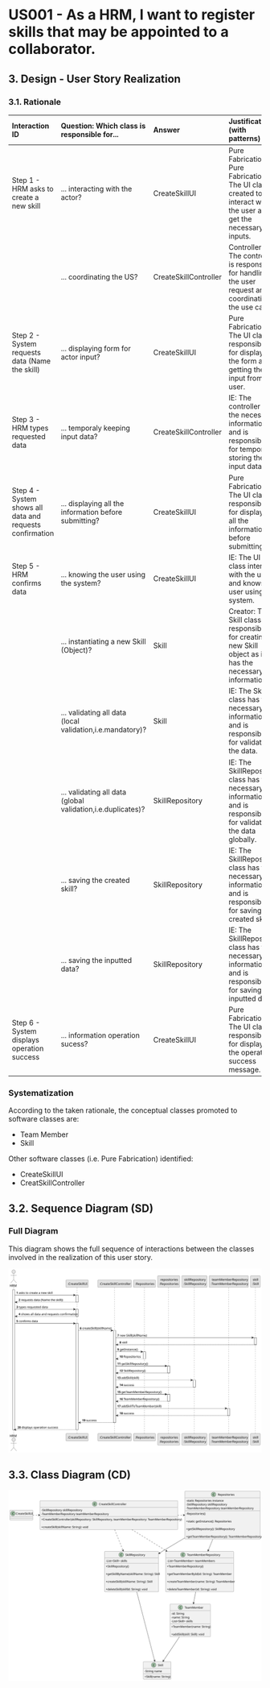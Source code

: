 # US001 - As a HRM, I want to register skills that may be appointed to a collaborator.

## 3. Design - User Story Realization 

### 3.1. Rationale


| Interaction ID                                           | Question: Which class is responsible for...                 | Answer                        | Justification (with patterns)                                                                                |
|:---------------------------------------------------------|:------------------------------------------------------------|:------------------------------|:-------------------------------------------------------------------------------------------------------------|
| Step 1 - HRM asks to create a new skill 	                | ... interacting with the actor?                             | CreateSkillUI                 | Pure Fabrication: Pure Fabrication: The UI class is created to interact with the user and get the necessary inputs.                                                                                           |
|                                                          | ... coordinating the US?                                    | CreateSkillController         | Controller: The controller is responsible for handling the user request and coordinating the use case.       |
| Step 2 - System requests data (Name the skill)           | ... displaying form for actor input?                        | CreateSkillUI                 | Pure Fabrication: The UI class is responsible for displaying the form and getting the input from the user.   |
| Step 3 - HRM types requested data                        | ... temporaly keeping input data?                           | CreateSkillController         | IE: The controller has the necessary information and is responsible for temporarily storing the input data.  | 
| Step 4 - System shows all data and requests confirmation | ... displaying all the information before submitting?       | CreateSkillUI                 | Pure Fabrication: The UI class is responsible for displaying all the information before submitting.          |
| Step 5 - HRM confirms data			                    | ... knowing the user using the system?                      | CreateSkillUI                 | IE: The UI class interacts with the user and knows the user using the system.                                |        
| 	                                                        | ... instantiating a new Skill (Object)?                     | Skill                         | Creator: The Skill class is responsible for creating a new Skill object as it has the necessary information. |
| 		                                                    | ... validating all data (local validation,i.e.mandatory)?   | Skill                         | IE: The Skill class has the necessary information and is responsible for validating the data.                |
| 		                                                    | ... validating all data (global validation,i.e.duplicates)? | SkillRepository               | IE: The SkillRepository class has the necessary information and is responsible for validating the data globally. |
|                                                          | ... saving the created skill?                               | SkillRepository               | IE: The SkillRepository class has the necessary information and is responsible for saving the created skill. |
| 		                                                    | ... saving the inputted data?                               | SkillRepository               | IE: The SkillRepository class has the necessary information and is responsible for saving the inputted data. |
| Step 6 - System displays operation success	  	        | ... information operation sucess?                           | CreateSkillUI                 | Pure Fabrication: The UI class is responsible for displaying the operation success message.                  |              

### Systematization ##

According to the taken rationale, the conceptual classes promoted to software classes are: 

* Team Member 
* Skill

Other software classes (i.e. Pure Fabrication) identified: 

* CreateSkillUI
* CreatSkillController


## 3.2. Sequence Diagram (SD)


### Full Diagram

This diagram shows the full sequence of interactions between the classes involved in the realization of this user story.

![Sequence Diagram - Full](svg/us001-sequence-diagram-full.svg)


## 3.3. Class Diagram (CD)

![Class Diagram](svg/us001-class-diagram.svg)